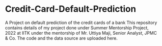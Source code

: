 # Credit-Card-Default-Prediction
A Project on default prediction of the credit cards of a bank
This repository contains details of my project done under Summer Mentorship Project, 2022  at IITK under the mentorship of Mr. Uttiya Maji, Senior Analyst,  JPMC & Co. The code and the data source are uploaded here.
